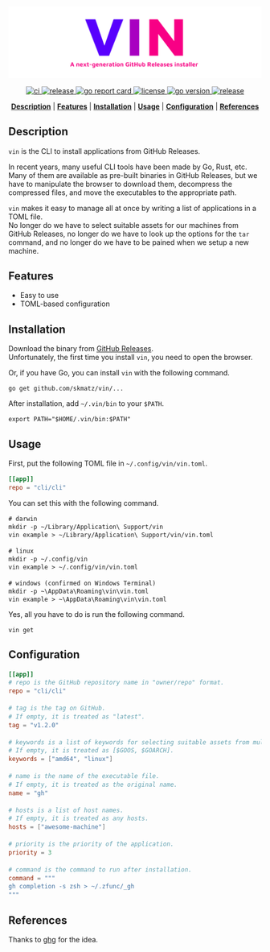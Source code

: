 ![banner](./misc/banner.png)

<p align="center">
  <a href="https://github.com/skmatz/vin/actions?query=workflow%3Aci">
    <img
      src="https://github.com/skmatz/vin/workflows/ci/badge.svg"
      alt="ci"
    />
  </a>
  <a href="https://github.com/skmatz/vin/actions?query=workflow%3Arelease">
    <img
      src="https://github.com/skmatz/vin/workflows/release/badge.svg"
      alt="release"
    />
  </a>
  <a href="https://goreportcard.com/report/github.com/skmatz/vin">
    <img
      src="https://goreportcard.com/badge/github.com/skmatz/vin"
      alt="go report card"
    />
  </a>
  <a href="./LICENSE">
    <img
      src="https://img.shields.io/github/license/skmatz/vin"
      alt="license"
    />
  </a>
  <a href="./go.mod">
    <img
      src="https://img.shields.io/github/go-mod/go-version/skmatz/vin"
      alt="go version"
    />
  </a>
  <a href="https://github.com/skmatz/vin/releases/latest">
    <img
      src="https://img.shields.io/github/v/release/skmatz/vin"
      alt="release"
    />
  </a>
</p>

<p align="center">
<b><a href="#description">Description</a></b>
|
<b><a href="#features">Features</a></b>
|
<b><a href="#installation">Installation</a></b>
|
<b><a href="#usage">Usage</a></b>
|
<b><a href="#configuration">Configuration</a></b>
|
<b><a href="#references">References</a></b>
</p>

## Description

`vin` is the CLI to install applications from GitHub Releases.

In recent years, many useful CLI tools have been made by Go, Rust, etc.  
Many of them are available as pre-built binaries in GitHub Releases, but we have to manipulate the browser to download them, decompress the compressed files, and move the executables to the appropriate path.

`vin` makes it easy to manage all at once by writing a list of applications in a TOML file.  
No longer do we have to select suitable assets for our machines from GitHub Releases, no longer do we have to look up the options for the `tar` command, and no longer do we have to be pained when we setup a new machine.

## Features

- Easy to use
- TOML-based configuration

## Installation

Download the binary from [GitHub Releases](https://github.com/skmatz/vin/releases).  
Unfortunately, the first time you install `vin`, you need to open the browser.

Or, if you have Go, you can install `vin` with the following command.

```console
go get github.com/skmatz/vin/...
```

After installation, add `~/.vin/bin` to your `$PATH`.

```console
export PATH="$HOME/.vin/bin:$PATH"
```

## Usage

First, put the following TOML file in `~/.config/vin/vin.toml`.

```toml
[[app]]
repo = "cli/cli"
```

You can set this with the following command.

```console
# darwin
mkdir -p ~/Library/Application\ Support/vin
vin example > ~/Library/Application\ Support/vin/vin.toml

# linux
mkdir -p ~/.config/vin
vin example > ~/.config/vin/vin.toml

# windows (confirmed on Windows Terminal)
mkdir -p ~\AppData\Roaming\vin\vin.toml
vin example > ~\AppData\Roaming\vin\vin.toml
```

Yes, all you have to do is run the following command.

```console
vin get
```

## Configuration

```toml
[[app]]
# repo is the GitHub repository name in "owner/repo" format.
repo = "cli/cli"

# tag is the tag on GitHub.
# If empty, it is treated as "latest".
tag = "v1.2.0"

# keywords is a list of keywords for selecting suitable assets from multiple assets.
# If empty, it is treated as [$GOOS, $GOARCH].
keywords = ["amd64", "linux"]

# name is the name of the executable file.
# If empty, it is treated as the original name.
name = "gh"

# hosts is a list of host names.
# If empty, it is treated as any hosts.
hosts = ["awesome-machine"]

# priority is the priority of the application.
priority = 3

# command is the command to run after installation.
command = """
gh completion -s zsh > ~/.zfunc/_gh
"""
```

## References

Thanks to [ghg](https://github.com/Songmu/ghg) for the idea.
